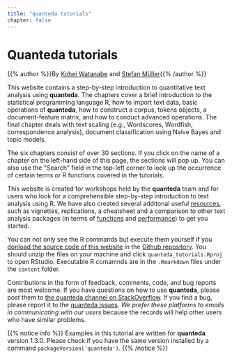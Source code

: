 ```yaml
---
title: "quanteda tutorials"
chapter: false
---
```

# Quanteda tutorials

{{% author %}}By [Kohei Watanabe](http://koheiw.net) and [Stefan Müller](http://muellerstefan.net){{% /author %}} 

This website contains a step-by-step introduction to quantitative text analysis using **quanteda**. The chapters cover a brief introduction to the statistical programming language R, how to import text data, basic operations of **quanteda**, how to construct a corpus, tokens objects, a document-feature matrix, and how to conduct advanced operations. The final chapter deals with text scaling (e.g., Wordscores, Wordfish, correspondence analysis), document classification using Naive Bayes and topic models.

The six chapters consist of over 30 sections. If you click on the name of a chapter on the left-hand side of this page, the sections will pop up. You can also use the "Search" field in the top-left corner to look up the occurrence of certain terms or R functions covered in the tutorials. 

This website is created for workshops held by the **quanteda** team and for users who look for a comprehensible step-by-step introduction to text analysis using R. We have also created several additonal useful [resources](http://quanteda.io/help/), such as vignettes, replications, a cheatsheet and a comparison to other text analysis packages (in terms of [functions](http://docs.quanteda.io/articles/pkgdown/comparison.html) and [performance](https://quanteda.io/performance/)) to get you started. 

You can not only see the R commands but execute them yourself if you [donload the source code of this website](https://github.com/quanteda/quanteda_tutorials/archive/master.zip) in the [Github repository](https://github.com/quanteda/quanteda_tutorials/). You should unzip the files on your machine and click `quanteda_tutorials.Rproj` to open RStudio. Executable R comamnds are in the `.Rmarkdown` files under the `content` folder.

Contributions in the form of feedback, comments, code, and bug reports are most welcome. If you have questions on how to use **quanteda**, please post them to [the quanteda channel on StackOverflow](https://stackoverflow.com/questions/tagged/quanteda). If you find a bug, please report it to the [quanteda issues](https://github.com/quanteda/quanteda/issues). *We prefer these platforms to emails in communicating with our users* because the records will help other users who have similar problems.

{{% notice info %}}
Examples in this tutorial are written for **quanteda** version 1.3.0. Please check if you have the same version installed by a command `packageVersion('quanteda')`. 
{{% /notice %}}
